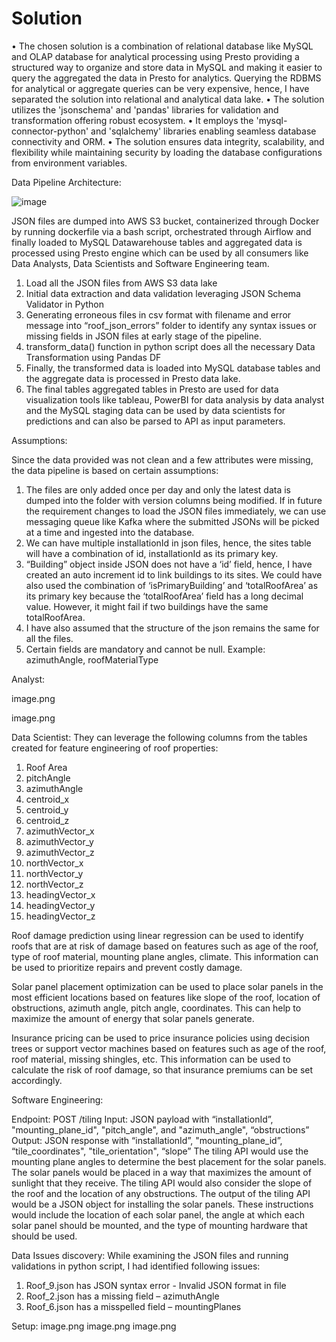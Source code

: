 # Solution

• The chosen solution is a combination of relational database like MySQL and OLAP database for analytical processing using Presto providing a structured way to organize and store data in MySQL and making it easier to query the aggregated the data in Presto for analytics. Querying the RDBMS for analytical or aggregate queries can be very expensive, hence, I have separated the solution into relational and analytical data lake.
• The solution utilizes the 'jsonschema' and 'pandas' libraries for validation and transformation offering robust ecosystem.
• It employs the 'mysql-connector-python' and 'sqlalchemy' libraries enabling seamless database connectivity and ORM.
• The solution ensures data integrity, scalability, and flexibility while maintaining security by loading the database configurations from environment variables.

Data Pipeline Architecture:

![image](https://github.com/patelkrupali010/Data-Engineering-Project/assets/91221231/af40e84f-6203-4688-91ab-35d8d0c8bf92)


JSON files are dumped into AWS S3 bucket, containerized through Docker by running dockerfile via a bash script, orchestrated through Airflow and finally loaded to MySQL Datawarehouse tables and aggregated data is processed using Presto engine which can be used by all consumers like Data Analysts, Data Scientists and Software Engineering team.

1. Load all the JSON files from AWS S3 data lake
2. Initial data extraction and data validation leveraging JSON Schema Validator in Python
3. Generating erroneous files in csv format with filename and error message into “roof_json_errors” folder to identify any syntax issues or missing fields in JSON files at early stage of the pipeline.
4. transform_data() function in python script does all the necessary Data Transformation using Pandas DF
5. Finally, the transformed data is loaded into MySQL database tables and the aggregate data is processed in Presto data lake.
6. The final tables aggregated tables in Presto are used for data visualization tools like tableau, PowerBI for data analysis by data analyst and the MySQL staging data can be used by data scientists for predictions and can also be parsed to API as input parameters.

Assumptions:

Since the data provided was not clean and a few attributes were missing, the data pipeline is
based on certain assumptions:

1. The files are only added once per day and only the latest data is dumped into the folder
with version columns being modified. If in future the requirement changes to load the JSON files immediately, we can use messaging queue like Kafka where the submitted JSONs will be picked at a time and ingested into the database.
2. We can have multiple installationId in json files, hence, the sites table will have a
combination of id, installationId as its primary key.
3. “Building” object inside JSON does not have a ‘id’ field, hence, I have created an auto increment id to link buildings to its sites. We could have also used the combination of ‘isPrimaryBuilding’ and ‘totalRoofArea’ as its primary key because the ‘totalRoofArea’ field has a long decimal value. However, it might fail if two buildings have the same totalRoofArea.
4. I have also assumed that the structure of the json remains the same for all the files.
5. Certain fields are mandatory and cannot be null. Example: azimuthAngle, roofMaterialType

Analyst:

image.png

image.png

Data Scientist: They can leverage the following columns from the tables created for feature engineering of roof properties:

1. Roof Area
2. pitchAngle
3. azimuthAngle
4. centroid_x
5. centroid_y
6. centroid_z
7. azimuthVector_x
8. azimuthVector_y
9. azimuthVector_z
10. northVector_x
11. northVector_y
12. northVector_z
13. headingVector_x
14. headingVector_y
15. headingVector_z

Roof damage prediction using linear regression can be used to identify roofs that are at risk of damage based on features such as age of the roof, type of roof material, mounting plane angles, climate. This information can be used to prioritize repairs and prevent costly damage.

Solar panel placement optimization can be used to place solar panels in the most efficient locations based on features like slope of the roof, location of obstructions, azimuth angle, pitch angle, coordinates. This can help to maximize the amount of energy that solar panels generate.

Insurance pricing can be used to price insurance policies using decision trees or support vector machines based on features such as age of the roof, roof material, missing shingles, etc. This information can be used to calculate the risk of roof damage, so that insurance premiums can be set accordingly.

Software Engineering:

Endpoint: POST /tiling
Input: JSON payload with “installationId”, "mounting_plane_id", "pitch_angle", and "azimuth_angle", “obstructions”
Output: JSON response with “installationId”, "mounting_plane_id”, “tile_coordinates", "tile_orientation", “slope”
The tiling API would use the mounting plane angles to determine the best placement for the solar panels. The solar panels would be placed in a way that maximizes the amount of sunlight that they receive. The tiling API would also consider the slope of the roof and the location of any obstructions.
The output of the tiling API would be a JSON object for installing the solar panels. These instructions would include the location of each solar panel, the angle at which each solar panel should be mounted, and the type of mounting hardware that should be used.

Data Issues discovery:
While examining the JSON files and running validations in python script, I had identified following issues:

1. Roof_9.json has JSON syntax error - Invalid JSON format in file
2. Roof_2.json has a missing field – azimuthAngle
3. Roof_6.json has a misspelled field – mountingPlanes

Setup:
image.png
image.png
image.png
